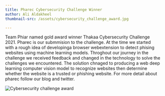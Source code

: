 ```yaml
---
title: Pharec Cybersecurity Challenge Winner
author: Ali Aldakheel
thumbnail-src: /assets/cybersecurity_challenge_award.jpg

---
```


Team Phiar named gold award winner Thakaa Cybersecurity Challenge 2021. Pharec
is our submmision to the challenge. At the time we started with a rough idea of developinga browser webextension to detect phising websites using machine learning models. Throghout our journey in the challenge we received feedback and changed in the technology to solve the challenges we encountered. The solution chnaged to producing a web deep learning computer vision model to recognize websites then determine whether the website is a trusted or phishing website. For more detail about pharec follow our blog and twitter.


![Cybersecurity challenge award](/assets/csc_award.jpg)
